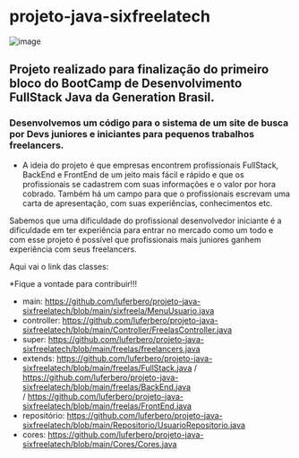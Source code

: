 # projeto-java-sixfreelatech
![image](https://user-images.githubusercontent.com/126680747/236620632-a97b8546-0145-405f-bd0b-4e7e8a418eae.png)

## Projeto realizado para finalização do primeiro bloco do BootCamp de Desenvolvimento FullStack Java da Generation Brasil.

### Desenvolvemos um código para o sistema de um site de busca por Devs juniores e iniciantes para pequenos trabalhos freelancers.

- A ideia do projeto é que empresas encontrem profissionais FullStack, BackEnd e FrontEnd de um jeito mais fácil e rápido e que os profissionais se cadastrem
com suas informações e o valor por hora cobrado. Também há um campo para que o profissionais escrevam uma carta de apresentação, com suas experiências, conhecimentos etc.

Sabemos que uma dificuldade do profissional desenvolvedor iniciante é a dificuldade em ter experiência para entrar no mercado como um todo e com esse projeto é possível
que profissionais mais juniores ganhem experiência com seus freelancers.

Aqui vai o link das classes:

*Fique a vontade para contribuir!!!

- main: https://github.com/luferbero/projeto-java-sixfreelatech/blob/main/sixfreela/MenuUsuario.java
- controller: https://github.com/luferbero/projeto-java-sixfreelatech/blob/main/Controller/FreelasController.java
- super: https://github.com/luferbero/projeto-java-sixfreelatech/blob/main/freelas/freelancers.java
- extends: https://github.com/luferbero/projeto-java-sixfreelatech/blob/main/freelas/FullStack.java  /  https://github.com/luferbero/projeto-java-sixfreelatech/blob/main/freelas/BackEnd.java  
/  https://github.com/luferbero/projeto-java-sixfreelatech/blob/main/freelas/FrontEnd.java
- repositório: https://github.com/luferbero/projeto-java-sixfreelatech/blob/main/Repositorio/UsuarioRepositorio.java
- cores: https://github.com/luferbero/projeto-java-sixfreelatech/blob/main/Cores/Cores.java
